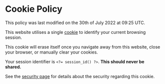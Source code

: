 # Cookie Policy

This policy was last modified on the 30th of July 2022 at 09:25 UTC.

This website utilises a single [cookie](https://developer.mozilla.org/en-US/docs/Web/HTTP/Cookies) to identify your current browsing session.

This cookie will erase itself once you navigate away from this website, close your browser, or manually clear your cookies.

Your session identifier is `<?= session_id() ?>`. **This should never be shared.**

See the [security page](/security) for details about the security regarding this cookie.
